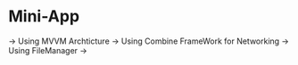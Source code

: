 # Mini-App
-> Using MVVM Archticture
-> Using Combine FrameWork for Networking
-> Using FileManager
->
